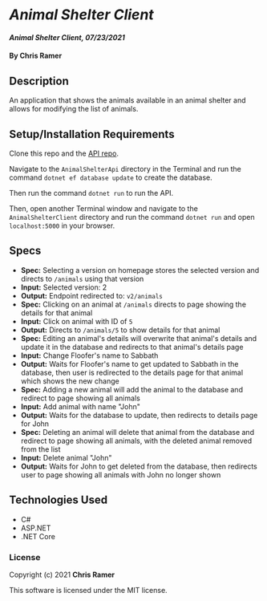 # *Animal Shelter Client*

#### *Animal Shelter Client, 07/23/2021*

#### By **Chris Ramer**

## Description

An application that shows the animals available in an animal shelter and allows for modifying the list of animals.

## Setup/Installation Requirements

Clone this repo and the [API repo](https://github.com/ChrisRamer/building-an-api-ind-project-api).

Navigate to the `AnimalShelterApi` directory in the Terminal and run the command `dotnet ef database update` to create the database.

Then run the command `dotnet run` to run the API.

Then, open another Terminal window and navigate to the `AnimalShelterClient` directory and run the command `dotnet run` and open `localhost:5000` in your browser.

## Specs

* **Spec:** Selecting a version on homepage stores the selected version and directs to `/animals` using that version
* **Input:** Selected version: 2
* **Output:** Endpoint redirected to: `v2/animals`
* **Spec:** Clicking on an animal at `/animals` directs to page showing the details for that animal
* **Input:** Click on animal with ID of `5`
* **Output:** Directs to `/animals/5` to show details for that animal
* **Spec:** Editing an animal's details will overwrite that animal's details and update it in the database and redirects to that animal's details page
* **Input:** Change Floofer's name to Sabbath
* **Output:** Waits for Floofer's name to get updated to Sabbath in the database, then user is redirected to the details page for that animal which shows the new change
* **Spec:** Adding a new animal will add the animal to the database and redirect to page showing all animals
* **Input:** Add animal with name "John"
* **Output:** Waits for the database to update, then redirects to details page for John
* **Spec:** Deleting an animal will delete that animal from the database and redirect to page showing all animals, with the deleted animal removed from the list
* **Input:** Delete animal "John"
* **Output:** Waits for John to get deleted from the database, then redirects user to page showing all animals with John no longer shown

## Technologies Used

* C#
* ASP.NET
* .NET Core

### License

Copyright (c) 2021 **Chris Ramer**

This software is licensed under the MIT license.